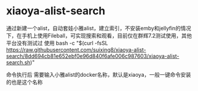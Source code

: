 # xiaoya-alist-search
通过新建一个alist，自动套娃小雅alist，建立索引，不安装emby和jellyfin的情况下，在手机上使用Fileball，可实现搜索和观看，目前仅在群辉7.2测试使用，其他平台没有测试过
使用
bash -c "$(curl -fsSL https://raw.githubusercontent.com/suixing8/xiaoya-alist-search/8dd694cb81e652ebf0e96d840f6afe006c987603/xiaoya-alist-search.sh)"

命令执行后
需要输入小雅alist的docker名称，默认是xiaoya，一般一键命令安装的也是这个名称

